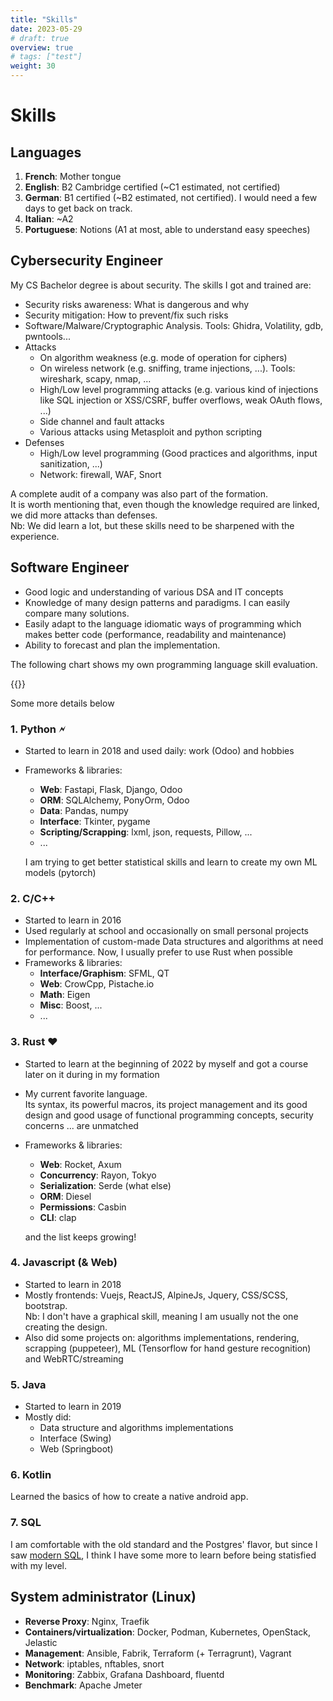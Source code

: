 ```yaml
---
title: "Skills"
date: 2023-05-29
# draft: true
overview: true
# tags: ["test"]
weight: 30
---
```


# Skills


## Languages
1. **French**: Mother tongue
2. **English**: B2 Cambridge certified (~C1 estimated, not certified)
3. **German**: B1 certified (~B2 estimated, not certified). I would need a few days to get back on track.
4. **Italian**: ~A2
5. **Portuguese**: Notions (A1 at most, able to understand easy speeches)



## Cybersecurity Engineer

My CS Bachelor degree is about security. The skills I got and trained are:
* Security risks awareness: What is dangerous and why
* Security mitigation: How to prevent/fix such risks
* Software/Malware/Cryptographic Analysis. Tools: Ghidra, Volatility, gdb, pwntools...
* Attacks
  * On algorithm weakness (e.g. mode of operation for ciphers)
  * On wireless network (e.g. sniffing, trame injections, ...). Tools: wireshark, scapy, nmap, ...
  * High/Low level programming attacks (e.g. various kind of injections like SQL injection or XSS/CSRF, buffer overflows, weak OAuth flows, ...)
  * Side channel and fault attacks
  * Various attacks using Metasploit and python scripting
* Defenses
  * High/Low level programming (Good practices and algorithms, input sanitization, ...)
  * Network: firewall, WAF, Snort

A complete audit of a company was also part of the formation.  
It is worth mentioning that, even though the knowledge required are linked, we did more attacks than defenses.  
Nb: We did learn a lot, but these skills need to be sharpened with the experience.  

## Software Engineer
* Good logic and understanding of various DSA and IT concepts
* Knowledge of many design patterns and paradigms. I can easily compare many solutions.
* Easily adapt to the language idiomatic ways of programming which makes better code (performance, readability and maintenance)
* Ability to forecast and plan the implementation.

The following chart shows my own programming language skill evaluation.

<!-- {{< chart data=charts.example >}} -->
{{<barChart data=charts.skills >}}

Some more details below
### 1. Python &#x1F5F2;
* Started to learn in 2018 and used daily: work (Odoo) and hobbies
* Frameworks & libraries:
  * **Web**: Fastapi, Flask, Django, Odoo
  * **ORM**: SQLAlchemy, PonyOrm, Odoo
  * **Data**: Pandas, numpy
  * **Interface**: Tkinter, pygame
  * **Scripting/Scrapping**: lxml, json, requests, Pillow, ... 
  * ...
  
  I am trying to get better statistical skills and learn to create my own ML models (pytorch)

### 2. C/C++
* Started to learn in 2016
* Used regularly at school and occasionally on small personal projects
* Implementation of custom-made Data structures and algorithms at need for performance.
  Now, I usually prefer to use Rust when possible
* Frameworks & libraries:
  * **Interface/Graphism**: SFML, QT
  * **Web**: CrowCpp, Pistache.io
  * **Math**: Eigen
  * **Misc**: Boost, ...
  * ...


### 3. Rust &#x2665;
* Started to learn at the beginning of 2022 by myself and got a course later on it during in my formation
* My current favorite language.  
  Its syntax, its powerful macros, its project management and its good design and good usage of functional programming concepts, security concerns ... are unmatched
* Frameworks & libraries:
  * **Web**: Rocket, Axum
  * **Concurrency**: Rayon, Tokyo
  * **Serialization**: Serde (what else)
  * **ORM**: Diesel
  * **Permissions**: Casbin
  * **CLI**: clap  

  and the list keeps growing!

### 4. Javascript (& Web)
* Started to learn in 2018
* Mostly frontends: Vuejs, ReactJS, AlpineJs, Jquery, CSS/SCSS, bootstrap.  
  Nb: I don't have a graphical skill, meaning I am usually not the one creating the design.
* Also did some projects on: algorithms implementations, rendering, scrapping (puppeteer), ML (Tensorflow for hand gesture recognition) and WebRTC/streaming

### 5. Java
* Started to learn in 2019
* Mostly did:
  * Data structure and algorithms implementations
  * Interface (Swing)
  * Web (Springboot)

### 6. Kotlin
Learned the basics of how to create a native android app.

### 7. SQL
I am comfortable with the old standard and the Postgres' flavor, but since I saw [modern SQL](https://modern-sql.com/), I think I have some more to learn before being statisfied with my level.

<!-- # Python
test
[python]({{< ref "skills" >}} "See python") -->


## System administrator (Linux)
* **Reverse Proxy**: Nginx, Traefik
* **Containers/virtualization**: Docker, Podman, Kubernetes, OpenStack, Jelastic
* **Management**: Ansible, Fabrik, Terraform (+ Terragrunt), Vagrant
* **Network**: iptables, nftables, snort
* **Monitoring**: Zabbix, Grafana Dashboard, fluentd
* **Benchmark**: Apache Jmeter

